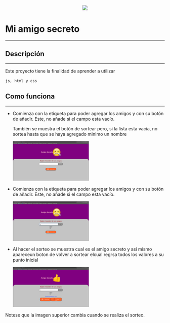 <center>
<img width="50%" src="https://scand.com/wp-content/uploads/2021/04/JavaScript.jpg">
</center>
<h1>Mi amigo secreto</h1>
<hr>

<h2>Descripción</h2>
<hr>
<p>Este proyecto tiene la finalidad de aprender a utilizar <pre><code>js, html y css</code></pre></p>

<h2>Como funciona</h2>
<hr>
<ul>
    <li>
    <p>Comienza con la etiqueta para poder agregar los amigos y con su botón de añadir. Este, no añade si el campo esta vacío.</p>
    <p>También se muestra el botón de sortear pero, si la lista esta vacia, no sortea hasta que se haya agregado minimo un nombre</p>
    </li>
    <img width="50%" src="assets/inicial.png">
</ul>
<ul>
    <li>
    <p>Comienza con la etiqueta para poder agregar los amigos y con su botón de añadir. Este, no añade si el campo esta vacío.</p>
    </li>
    <img width="50%" src="assets/listado.png">
</ul>
<ul>
    <li>
    <p>Al hacer el sorteo se muestra cual es el amigo secreto y así mismo apareceun boton de volver a sortear elcual regrsa todos los valores a su punto inicial</p>
    </li>
    <img width="50%" src="assets/sorteado.png">
</ul>

<p>Notese que la imagen superior cambia cuando se realiza el sorteo.</p>

